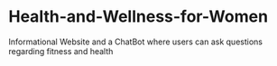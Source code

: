 # Health-and-Wellness-for-Women
Informational Website and a ChatBot where users can ask questions regarding fitness and health 
